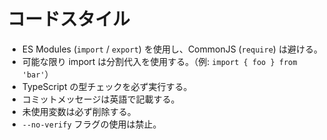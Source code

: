# コードスタイル

- ES Modules (`import` / `export`) を使用し、CommonJS (`require`) は避ける。
- 可能な限り import は分割代入を使用する。（例: `import { foo } from 'bar'`）
- TypeScript の型チェックを必ず実行する。
- コミットメッセージは英語で記載する。
- 未使用変数は必ず削除する。
- `--no-verify` フラグの使用は禁止。 